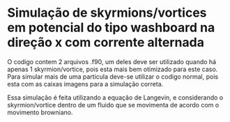 # Simulação de skyrmions/vortices em potencial do tipo washboard na direção x com corrente alternada
O codigo contem 2 arquivos .f90, um deles deve ser utilizado quando há apenas 1 skyrmion/vortice, pois esta mais bem otimizado para este caso. Para simular mais de uma particula deve-se utilizar o codigo normal, pois esta com as caixas imagens para a simulação correta.

Essa simulação é feita utilizando a equação de Langevin, e considerando o skyrmion/vortice dentro de um fluido que se movimenta de acordo com o movimento browniano.
